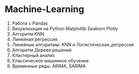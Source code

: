 # Machine-Learning

1. Работа с Pandas
2. Визуализация на Python Matplotlib Seaborn Plotly
3. Алгоритм KNN
4. Линейная регрессия
5. Линейные алгоритмы: KNN и Логистическая_регрессия
6. Алгоритм Дерево решений
7. Кластерный анализ
8. Классическое машинное обучение
9. Временные ряды. ARIMA, SARIMA
